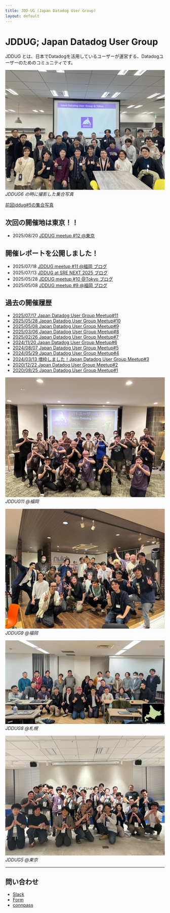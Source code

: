 ```yaml
---
title: JDD-UG (Japan Datadog User Group)
layout: default
---
```


# JDDUG; Japan Datadog User Group

JDDUG とは、日本でDatadogを活用しているユーザーが運営する、Datadogユーザーのためのコミュニティです。

![集合写真](/assets/images/meetup6-all.jpg)
_JDDUG6 の時に撮影した集合写真_

[前回jddug#5の集合写真](/2024/08/07/#participant)

## 次回の開催地は東京！！
- 2025/08/20 [JDDUG meetup #12 @東京](https://datadog-jp.connpass.com/event/360923/)

## 開催レポートを公開しました！
- 2025/07/18 [JDDUG meetup #11 @福岡 ブログ](/2025/07/17/)
- 2025/07/13 [JDDUG at SRE NEXT 2025 ブログ](/2025/07/13/)
- 2025/05/28 [JDDUG meetup #10 @Tokyo ブログ](/2025/05/28/)
- 2025/05/08 [JDDUG meetup #9 @福岡 ブログ](/2025/05/08/)

## 過去の開催履歴

- [2025/07/17 Japan Datadog User Group Meetup#11](https://datadog-jp.connpass.com/event/358184/)
- [2025/05/28 Japan Datadog User Group Meetup#10](https://datadog-jp.connpass.com/event/349693/)
- [2025/05/08 Japan Datadog User Group Meetup#9](https://datadog-jp.connpass.com/event/348321/)
- [2025/03/06 Japan Datadog User Group Meetup#8](https://datadog-jp.connpass.com/event/344084/)
- [2025/02/26 Japan Datadog User Group Meetup#7](https://datadog-jp.connpass.com/event/343144/)
- [2024/11/20 Japan Datadog User Group Meetup#6](https://datadog-jp.connpass.com/event/334594/)
- [2024/08/07 Japan Datadog User Group Meetup#5](https://datadog-jp.connpass.com/event/324770/)
- [2024/05/29 Japan Datadog User Group Meetup#4](https://datadog-jp.connpass.com/event/317091/)
- [2024/03/13 増枠しました！Japan Datadog User Group Meetup#3](https://datadog-jp.connpass.com/event/309899/)
- [2020/12/22 Japan Datadog User Group Meetup#2](https://datadog-jp.connpass.com/event/196957/)
- [2020/08/25 Japan Datadog User Group Meetup#1](https://datadog-jp.connpass.com/event/185920/)

![福岡で集合写真](/assets/images/meetup11-all.jpeg)
_JDDUG11 @福岡_

![福岡で集合写真](/assets/images/meetup9-all.jpeg)
_JDDUG9 @福岡_

![札幌で集合写真](/assets/images/meetup8-sapporo.webp)
_JDDUG8 @札幌_

![JDDUG#5の集合写真](/assets/images/meetup5_all.jpg)
_JDDUG5 @東京_

---

## 問い合わせ

- [Slack](https://t.co/dpBETMaosn)
- [Form](https://forms.gle/SoJrRUvX4FcysogP9)
- [connpass](https://datadog-jp.connpass.com/)
